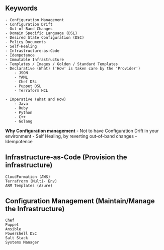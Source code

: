 

## Keywords
    - Configuration Management
    - Configuration Drift
    - Out-of-Band Changes
    - Domain Specific Language (DSL)
    - Desired State Configuration (DSC)
    - Policy Documents
    - Self-Healing
    - Infrastructure-as-Code
    - Idempotence
    - Immutable Infrastructure
    - Templates / Images / Golden / Standard Templates
    - Declarative (What) ('How' is taken care by the 'Provider')
        - JSON
        - YAML
        - Chef DSL
        - Puppet DSL
        - Terraform HCL

    - Imperative (What and How)
        - Java
        - Ruby
        - Python
        - C++
        - Golang


**Why Configuration management**
    - Not to have Configuration Drift in your environment
    - Self Healing, by reverting out-of-band changes
    - Idempotence


## Infrastructure-as-Code (Provision the infrastructure)

    CloudFormation (AWS)
    Terrafrorm (Multi- Env)
    ARM Templates (Azure)


## Configuration Management (Maintain/Manage the Infrastructure)

    Chef
    Puppet
    Ansible
    Powershell DSC
    Salt Stack
    Systems Manager

